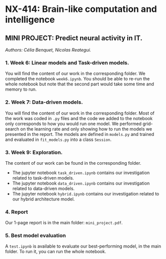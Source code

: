 # NX-414: Brain-like computation and intelligence

## MINI PROJECT: Predict neural activity in IT.
*Authors: Célia Benquet, Nicolas Reategui.*

### 1. Week 6: Linear models and Task-driven models.
You will find the content of our work in the corresponding folder. We completed the notebook ```week6.ipynb```. You should be able to re-run the whole notebook but note that the second part would take some time and memory to run.

### 2. Week 7: Data-driven models.
You will find the content of our work in the corresponding folder. Most of the work was coded in ``.py`` files and the code we added to the notebook only corresponds to how you would run one model. We performed grid-search on the learning rate and only showing how to run the models we presented in the report. The models are defined in ```models.py``` and trained and evaluated in ```fit_models.py``` into a class ```Session```. 

### 3. Week 9: Exploration.
The content of our work can be found in the corresponding folder. 

- The jupyter notebook ```task_driven.ipynb``` contains our investigation related to task-driven models.
- The jupyter notebook ```data_driven.ipynb``` contains our investigation related to data-driven models.
- The jupyter notebook ```hybrid.ipynb``` contains our investigation related to our hybrid architecture model.

### 4. Report
Our 1-page report is in the main folder: ```mini_project.pdf```.

### 5. Best model evaluation
A ```test.ipynb``` is available to evaluate our best-performing model, in the main folder. To run it, you can run the whole notebook. 
